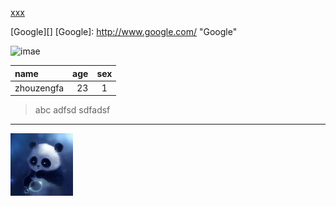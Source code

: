 
[xxx](http://xianbai.me/learn-md/article/syntax/links.html "title")

[Google][]
[Google]: http://www.google.com/ "Google"

![imae](https://i.imgur.com/IXOz790.jpg)

|name | age|sex|
|:---|---:|:---:|
|zhouzengfa|23|1|

>abc
adfsd
sdfadsf
-------------------
![imae](./images/test.jpg)



